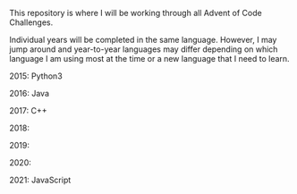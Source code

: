 This repository is where I will be working through all Advent of Code Challenges.

Individual years will be completed in the same language. However, I may jump around and year-to-year languages may differ depending on which language I am using most at the time or a new language that I need to learn.

2015: Python3

2016: Java

2017: C++

2018:

2019:

2020:

2021: JavaScript
